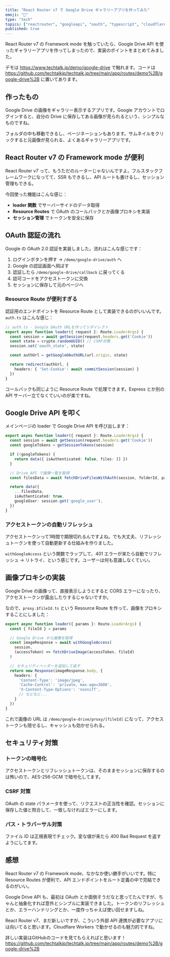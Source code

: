 ```yaml
---
title: "React Router v7 で Google Drive ギャラリーアプリを作ってみた"
emoji: "📸"
type: "tech"
topics: ["reactrouter", "googleapi", "oauth", "typescript", "cloudflareworkers"]
published: true
---
```


React Router v7 の Framework mode を触っていたら、Google Drive API を使ったギャラリーアプリを作ってしまったので、実装のポイントをまとめてみました。

デモは https://www.techtalk.jp/demo/google-drive で触れます。コードは https://github.com/techtalkjp/techtalk.jp/tree/main/app/routes/demo%2B/google-drive%2B に置いてあります。

## 作ったもの

Google Drive の画像をギャラリー表示するアプリです。Google アカウントでログインすると、自分の Drive に保存してある画像が見られるという、シンプルなものですね。

フォルダの中も移動できるし、ページネーションもあります。サムネイルをクリックすると元画像が見られる、よくあるギャラリーアプリです。

## React Router v7 の Framework mode が便利

React Router v7 って、もうただのルーターじゃないんですよ。フルスタックフレームワークになってて、SSR もできるし、API ルートも書けるし、セッション管理もできる。

今回使った機能はこんな感じ：
- **loader 関数** でサーバーサイドのデータ取得
- **Resource Routes** で OAuth のコールバックとか画像プロキシを実装
- **セッション管理** でトークンを安全に保存

## OAuth 認証の流れ

Google の OAuth 2.0 認証を実装しました。流れはこんな感じです：

1. ログインボタンを押す → `/demo/google-drive/auth` へ
2. Google の認証画面へ飛ばす
3. 認証したら `/demo/google-drive/callback` に戻ってくる
4. 認可コードをアクセストークンに交換
5. セッションに保存して元のページへ

### Resource Route が便利すぎる

認証用のエンドポイントを Resource Route として実装できるのがいいんです。`auth.ts` はこんな感じ：

```typescript
// auth.ts - Google OAuth URLを作ってリダイレクト
export async function loader({ request }: Route.LoaderArgs) {
  const session = await getSession(request.headers.get('Cookie'))
  const state = crypto.randomUUID() // CSRF対策
  session.set('oauth_state', state)

  const authUrl = getGoogleOAuthURL(url.origin, state)

  return redirect(authUrl, {
    headers: { 'Set-Cookie': await commitSession(session) }
  })
}
```

コールバックも同じように Resource Route で処理できます。Express とか別の API サーバー立てなくていいのが楽ですね。

## Google Drive API を叩く

メインページの loader で Google Drive API を呼び出します：

```typescript
export async function loader({ request }: Route.LoaderArgs) {
  const session = await getSession(request.headers.get('Cookie'))
  const googleTokens = getSessionTokens(session)

  if (!googleTokens) {
    return data({ isAuthenticated: false, files: [] })
  }

  // Drive API で画像一覧を取得
  const filesData = await fetchDriveFilesWithAuth(session, folderId, pageToken, pageSize)

  return data({
    ...filesData,
    isAuthenticated: true,
    googleUser: session.get('google_user'),
  })
}
```

### アクセストークンの自動リフレッシュ

アクセストークンって1時間で期限切れるんですよね。でも大丈夫、リフレッシュトークンを使って自動更新する仕組みを作りました。

`withGoogleAccess` という関数でラップして、401 エラーが来たら自動でリフレッシュ → リトライ、という感じです。ユーザーは何も意識しなくていい。

## 画像プロキシの実装

Google Drive の画像って、直接表示しようとすると CORS エラーになったり、アクセストークンが露出したりするじゃないですか。

なので、`proxy.$fileId.ts` という Resource Route を作って、画像をプロキシすることにしました：

```typescript
export async function loader({ params }: Route.LoaderArgs) {
  const { fileId } = params

  // Google Drive から画像を取得
  const imageResponse = await withGoogleAccess(
    session,
    (accessToken) => fetchDriveImage(accessToken, fileId)
  )

  // セキュリティヘッダーを追加して返す
  return new Response(imageResponse.body, {
    headers: {
      'Content-Type': 'image/jpeg',
      'Cache-Control': 'private, max-age=3600',
      'X-Content-Type-Options': 'nosniff',
      // などなど...
    }
  })
}
```

これで画像の URL は `/demo/google-drive/proxy/[fileId]` になって、アクセストークンも隠せるし、キャッシュも効かせられる。

## セキュリティ対策

### トークンの暗号化

アクセストークンとリフレッシュトークンは、そのままセッションに保存するのは怖いので、AES-256-GCM で暗号化してます。

### CSRF 対策

OAuth の state パラメータを使って、リクエストの正当性を確認。セッションに保存した値と照合して、一致しなければエラーにします。

### パス・トラバーサル対策

ファイル ID は正規表現でチェック。変な値が来たら 400 Bad Request を返すようにしてます。

## 感想

React Router v7 の Framework mode、なかなか使い勝手がいいです。特に Resource Routes が便利で、API エンドポイントをルート定義の中で完結できるのがいい。

Google Drive API も、最初は OAuth とか面倒そうだなと思ってたんですが、ちゃんと抽象化すれば意外とシンプルに実装できました。トークンのリフレッシュとか、エラーハンドリングとか、一度作っちゃえば使い回せますしね。

React Router v7、まだ新しいですが、こういう外部 API 連携が必要なアプリには向いてると思います。Cloudflare Workers で動かせるのも魅力的ですね。

詳しい実装はGitHubのコードを見てもらえればと思います！
https://github.com/techtalkjp/techtalk.jp/tree/main/app/routes/demo%2B/google-drive%2B
